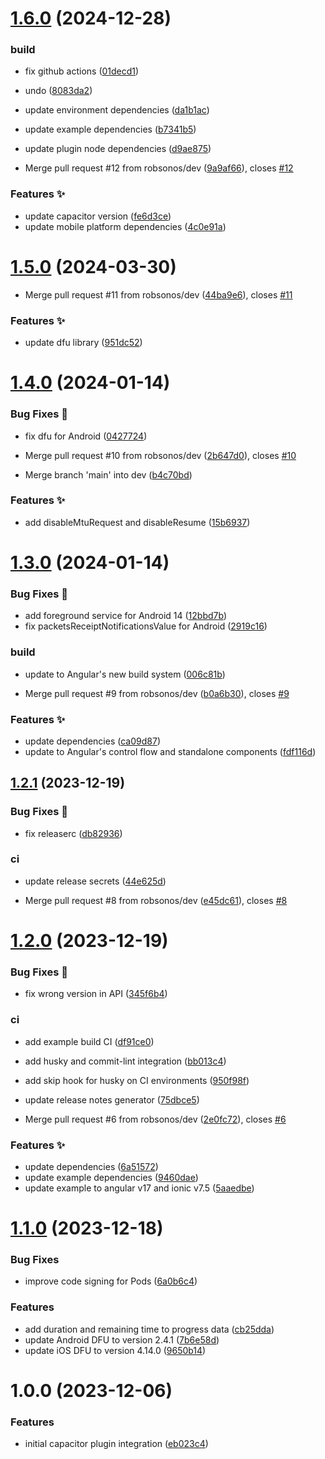 # [1.6.0](https://github.com/robsonos/nordic-dfu/compare/v1.5.0...v1.6.0) (2024-12-28)


### build

* fix github actions ([01decd1](https://github.com/robsonos/nordic-dfu/commit/01decd11c7b6b300ef5efa6047ed84af83927221))
* undo ([8083da2](https://github.com/robsonos/nordic-dfu/commit/8083da23b0ee2fb0c9937e8fe8af184ddefe8965))
* update environment dependencies ([da1b1ac](https://github.com/robsonos/nordic-dfu/commit/da1b1ac97bed82cce38316360dca8c2b4850f0e0))
* update example dependencies ([b7341b5](https://github.com/robsonos/nordic-dfu/commit/b7341b54a98e7885946e3fdad9bcf9c8fbe85871))
* update plugin node dependencies ([d9ae875](https://github.com/robsonos/nordic-dfu/commit/d9ae875ea2f8929673b4a4a76b4043697b965f81))


* Merge pull request #12 from robsonos/dev ([9a9af66](https://github.com/robsonos/nordic-dfu/commit/9a9af66df753d2fbfd8135dc32d50b075916975b)), closes [#12](https://github.com/robsonos/nordic-dfu/issues/12)


### Features :sparkles:

* update capacitor version ([fe6d3ce](https://github.com/robsonos/nordic-dfu/commit/fe6d3ce312201e1aa37d9e0ffdfc679c4491ac85))
* update mobile platform dependencies ([4c0e91a](https://github.com/robsonos/nordic-dfu/commit/4c0e91a2fbaf3a1d393c6db89452a76e5f94b2f3))

# [1.5.0](https://github.com/robsonos/nordic-dfu/compare/v1.4.0...v1.5.0) (2024-03-30)


* Merge pull request #11 from robsonos/dev ([44ba9e6](https://github.com/robsonos/nordic-dfu/commit/44ba9e65aa7ec0c779e5a7dcbd574c5bad7691c6)), closes [#11](https://github.com/robsonos/nordic-dfu/issues/11)


### Features :sparkles:

* update dfu library ([951dc52](https://github.com/robsonos/nordic-dfu/commit/951dc5267b84f54ff14dbe6c3be06ed544088a00))

# [1.4.0](https://github.com/robsonos/nordic-dfu/compare/v1.3.0...v1.4.0) (2024-01-14)


### Bug Fixes :bug:

* fix dfu for Android ([0427724](https://github.com/robsonos/nordic-dfu/commit/0427724cae99c7866f1a66d2aac235cedcc6ef84))


* Merge pull request #10 from robsonos/dev ([2b647d0](https://github.com/robsonos/nordic-dfu/commit/2b647d024aeffacb4873a80f524264c904163026)), closes [#10](https://github.com/robsonos/nordic-dfu/issues/10)
* Merge branch 'main' into dev ([b4c70bd](https://github.com/robsonos/nordic-dfu/commit/b4c70bdc47daa485cf4fd0e295d771f5e37230f7))


### Features :sparkles:

* add disableMtuRequest and disableResume ([15b6937](https://github.com/robsonos/nordic-dfu/commit/15b6937ce759348e6dfb604ed3c897b0f2ab0c2c))

# [1.3.0](https://github.com/robsonos/nordic-dfu/compare/v1.2.1...v1.3.0) (2024-01-14)


### Bug Fixes :bug:

* add foreground service for Android 14 ([12bbd7b](https://github.com/robsonos/nordic-dfu/commit/12bbd7b2e4496a538bb0555bf62321041cc0b6ce))
* fix packetsReceiptNotificationsValue for Android ([2919c16](https://github.com/robsonos/nordic-dfu/commit/2919c164c34aa0c6e4a47c2d48f254d12e885c8f))


### build

* update to Angular's new build system ([006c81b](https://github.com/robsonos/nordic-dfu/commit/006c81b562281b33a897532e8bae9180cbcc48e4))


* Merge pull request #9 from robsonos/dev ([b0a6b30](https://github.com/robsonos/nordic-dfu/commit/b0a6b307c3ad3f1d47d8b98ea4af429597d3f677)), closes [#9](https://github.com/robsonos/nordic-dfu/issues/9)


### Features :sparkles:

* update dependencies ([ca09d87](https://github.com/robsonos/nordic-dfu/commit/ca09d87e4930ac4014f1808a47721f88c5ca2623))
* update to Angular's control flow and standalone components ([fdf116d](https://github.com/robsonos/nordic-dfu/commit/fdf116dc62cc00c3f2bfe1deb63ac41bf47907d6))

## [1.2.1](https://github.com/robsonos/nordic-dfu/compare/v1.2.0...v1.2.1) (2023-12-19)


### Bug Fixes :bug:

* fix releaserc ([db82936](https://github.com/robsonos/nordic-dfu/commit/db82936e1f0739e536de9c2d95937c54da10138e))


### ci

* update release secrets ([44e625d](https://github.com/robsonos/nordic-dfu/commit/44e625d3dd87ae3b1f1343cbfe4a19544f543b80))


* Merge pull request #8 from robsonos/dev ([e45dc61](https://github.com/robsonos/nordic-dfu/commit/e45dc61caa81d25d3dfe01f666fca3811b6aca3a)), closes [#8](https://github.com/robsonos/nordic-dfu/issues/8)

# [1.2.0](https://github.com/robsonos/nordic-dfu/compare/v1.1.0...v1.2.0) (2023-12-19)


### Bug Fixes :bug:

* fix wrong version in API ([345f6b4](https://github.com/robsonos/nordic-dfu/commit/345f6b4570f3422e971110671a386097764f49de))


### ci

* add example build CI ([df91ce0](https://github.com/robsonos/nordic-dfu/commit/df91ce0e6633c57b64df25f097c5dbb03309609a))
* add husky and commit-lint integration ([bb013c4](https://github.com/robsonos/nordic-dfu/commit/bb013c458dc4129756f2a2301d5bfba6c498c6b7))
* add skip hook for husky on CI environments ([950f98f](https://github.com/robsonos/nordic-dfu/commit/950f98f4e586455364b547794dcd8fd114c43f6e))
* update release notes generator ([75dbce5](https://github.com/robsonos/nordic-dfu/commit/75dbce5276087b5b7bf98300854546c2128f942e))


* Merge pull request #6 from robsonos/dev ([2e0fc72](https://github.com/robsonos/nordic-dfu/commit/2e0fc7252edf819c60d0639bd0455eb451f6ff0e)), closes [#6](https://github.com/robsonos/nordic-dfu/issues/6)


### Features :sparkles:

* update dependencies ([6a51572](https://github.com/robsonos/nordic-dfu/commit/6a51572737c787df3f702f11fc785765568e0aef))
* update example dependencies ([9460dae](https://github.com/robsonos/nordic-dfu/commit/9460dae258609d747bc8f4ce51e671cdeb9dbe45))
* update example to angular v17 and ionic v7.5 ([5aaedbe](https://github.com/robsonos/nordic-dfu/commit/5aaedbefdd9ae470fdd8c800cca01e40aa0384c9))

# [1.1.0](https://github.com/robsonos/nordic-dfu/compare/v1.0.0...v1.1.0) (2023-12-18)


### Bug Fixes

* improve code signing for Pods ([6a0b6c4](https://github.com/robsonos/nordic-dfu/commit/6a0b6c4527679a854b2ee543a4ef948766325c94))


### Features

* add duration and remaining time to progress data ([cb25dda](https://github.com/robsonos/nordic-dfu/commit/cb25dda93b474d66e2f0a6be569f4feee8c4eb85))
* update Android DFU to version 2.4.1 ([7b6e58d](https://github.com/robsonos/nordic-dfu/commit/7b6e58d6d129beb7f4bceacb1d5cb44fb942a509))
* update iOS DFU to version 4.14.0 ([9650b14](https://github.com/robsonos/nordic-dfu/commit/9650b149d2916ee39f17093375681f9fd4525e33))

# 1.0.0 (2023-12-06)


### Features

* initial capacitor plugin integration ([eb023c4](https://github.com/robsonos/nordic-dfu/commit/eb023c46b5c329c3b5b4579501131bc31deb73d8))

